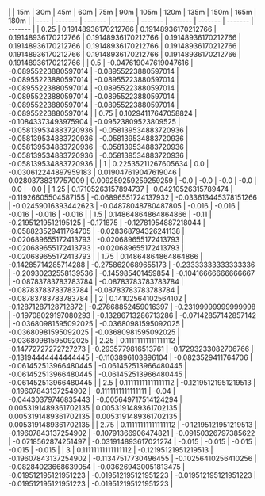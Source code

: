| | 15m | 30m | 45m | 60m | 75m | 90m | 105m | 120m | 135m | 150m | 165m | 180m | 
| ---- | ------- | ------- | ------- | ------- | ------- | ------- | ------- | ------- |
| 0.25 | 0.19148936170212766 | 0.19148936170212766 | 0.19148936170212766 | 0.19148936170212766 | 0.19148936170212766 | 0.19148936170212766 | 0.19148936170212766 | 0.19148936170212766 | 0.19148936170212766 | 0.19148936170212766 | 0.19148936170212766 | 0.19148936170212766 | 
| 0.5 | -0.047619047619047616 | -0.08955223880597014 | -0.08955223880597014 | -0.08955223880597014 | -0.08955223880597014 | -0.08955223880597014 | -0.08955223880597014 | -0.08955223880597014 | -0.08955223880597014 | -0.08955223880597014 | -0.08955223880597014 | -0.08955223880597014 | 
| 0.75 | 0.10294117647058824 | -0.10843373493975904 | -0.09523809523809525 | -0.058139534883720936 | -0.058139534883720936 | -0.058139534883720936 | -0.058139534883720936 | -0.058139534883720936 | -0.058139534883720936 | -0.058139534883720936 | -0.058139534883720936 | -0.058139534883720936 | 
| 1 | 0.22535211267605634 | 0.0 | -0.030612244897959183 | 0.019047619047619046 | 0.02803738317757009 | 0.009259259259259259 | -0.0 | -0.0 | -0.0 | -0.0 | -0.0 | -0.0 | 
| 1.25 | 0.17105263157894737 | -0.04210526315789474 | -0.11926605504587155 | -0.06896551724137932 | -0.033613445378151266 | -0.02459016393442623 | -0.04878048780487805 | -0.016 | -0.016 | -0.016 | -0.016 | -0.016 | 
| 1.5 | 0.14864864864864866 | -0.11 | -0.21951219512195125 | -0.171875 | -0.12781954887218044 | -0.058823529411764705 | -0.028368794326241138 | -0.020689655172413793 | -0.020689655172413793 | -0.020689655172413793 | -0.020689655172413793 | -0.020689655172413793 | 
| 1.75 | 0.14864864864864866 | -0.14285714285714288 | -0.2758620689655173 | -0.23333333333333336 | -0.20930232558139536 | -0.145985401459854 | -0.10416666666666667 | -0.08783783783783784 | -0.08783783783783784 | -0.08783783783783784 | -0.08783783783783784 | -0.08783783783783784 | 
| 2 | 0.14102564102564102 | -0.12871287128712872 | -0.27868852459016397 | -0.23199999999999998 | -0.19708029197080293 | -0.13286713286713286 | -0.07142857142857142 | -0.03680981595092025 | -0.03680981595092025 | -0.03680981595092025 | -0.03680981595092025 | -0.03680981595092025 | 
| 2.25 | 0.11111111111111112 | -0.14772727272727273 | -0.2935779816513761 | -0.17293233082706766 | -0.13194444444444445 | -0.1103896103896104 | -0.0823529411764706 | -0.061452513966480445 | -0.061452513966480445 | -0.061452513966480445 | -0.061452513966480445 | -0.061452513966480445 | 
| 2.5 | 0.11111111111111112 | -0.12195121951219513 | -0.19607843137254902 | -0.1111111111111111 | -0.04 | -0.04430379746835443 | -0.005649717514124294 | 0.0053191489361702135 | 0.0053191489361702135 | 0.0053191489361702135 | 0.0053191489361702135 | 0.0053191489361702135 | 
| 2.75 | 0.11111111111111112 | -0.12195121951219513 | -0.19607843137254902 | -0.10791366906474821 | -0.09150326797385622 | -0.0718562874251497 | -0.031914893617021274 | -0.015 | -0.015 | -0.015 | -0.015 | -0.015 | 
| 3 | 0.11111111111111112 | -0.12195121951219513 | -0.19607843137254902 | -0.11347517730496455 | -0.10256410256410256 | -0.08284023668639054 | -0.036269430051813475 | -0.019512195121951223 | -0.019512195121951223 | -0.019512195121951223 | -0.019512195121951223 | -0.019512195121951223 | 
